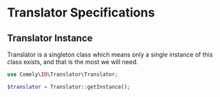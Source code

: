 # Translator Specifications

## Translator Instance

Translator is a singleton class which means only a single instance of this class exists, and that is the most we will 
need.

```php
use Comely\IO\Translator\Translator;

$translator = Translator::getInstance();
```